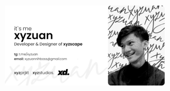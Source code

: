 <p align="center">
  <img src="https://raw.githubusercontent.com/xyzuan/xyzuan/master/personalcardv8.png"><br>
</p>
